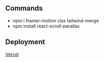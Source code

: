 ## Commands

- npm i framer-motion clsx tailwind-merge
- npm install react-scroll-parallax

## Deployment
[Vercel](https://landing-page-final-project.vercel.app/)
